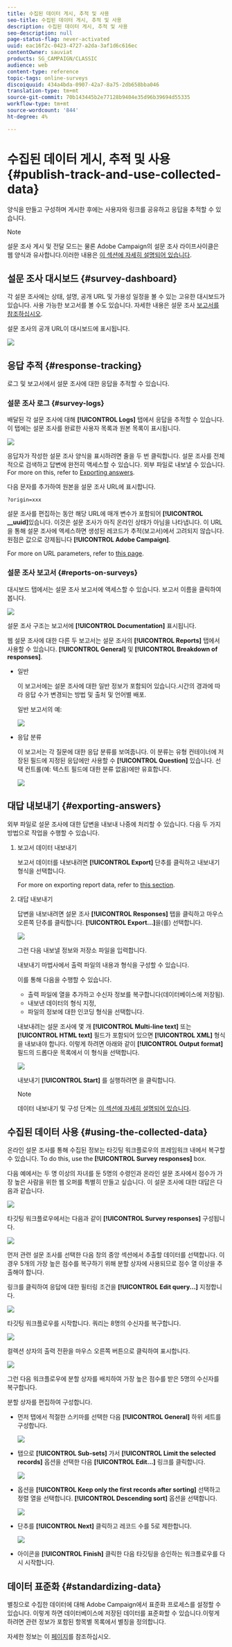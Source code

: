 ```yaml
---
title: 수집된 데이터 게시, 추적 및 사용
seo-title: 수집된 데이터 게시, 추적 및 사용
description: 수집된 데이터 게시, 추적 및 사용
seo-description: null
page-status-flag: never-activated
uuid: eac16f2c-0423-4727-a2da-3af1d6c616ec
contentOwner: sauviat
products: SG_CAMPAIGN/CLASSIC
audience: web
content-type: reference
topic-tags: online-surveys
discoiquuid: 434a4bda-0907-42a7-8a75-2db658bba046
translation-type: tm+mt
source-git-commit: 70b143445b2e77128b9404e35d96b39694d55335
workflow-type: tm+mt
source-wordcount: '844'
ht-degree: 4%

---
```



# 수집된 데이터 게시, 추적 및 사용{#publish-track-and-use-collected-data}

양식을 만들고 구성하며 게시한 후에는 사용자와 링크를 공유하고 응답을 추적할 수 있습니다.

>[!NOTE]
>
>설문 조사 게시 및 전달 모드는 물론 Adobe Campaign의 설문 조사 라이프사이클은 웹 양식과 유사합니다.이러한 내용은 [이 섹션에 자세히 설명되어 있습니다](../../web/using/about-web-forms.md).

## 설문 조사 대시보드 {#survey-dashboard}

각 설문 조사에는 상태, 설명, 공개 URL 및 가용성 일정을 볼 수 있는 고유한 대시보드가 있습니다. 사용 가능한 보고서를 볼 수도 있습니다. 자세한 내용은 설문 조사 [보고서를 참조하십시오](#reports-on-surveys).

설문 조사의 공개 URL이 대시보드에 표시됩니다.

![](assets/survey_public_url.png)

## 응답 추적 {#response-tracking}

로그 및 보고서에서 설문 조사에 대한 응답을 추적할 수 있습니다.

### 설문 조사 로그 {#survey-logs}

배달된 각 설문 조사에 대해 **[!UICONTROL Logs]** 탭에서 응답을 추적할 수 있습니다. 이 탭에는 설문 조사를 완료한 사용자 목록과 원본 목록이 표시됩니다.

![](assets/s_ncs_admin_survey_logs.png)

응답자가 작성한 설문 조사 양식을 표시하려면 줄을 두 번 클릭합니다. 설문 조사를 전체적으로 검색하고 답변에 완전히 액세스할 수 있습니다. 외부 파일로 내보낼 수 있습니다. For more on this, refer to [Exporting answers](#exporting-answers).

다음 문자를 추가하여 원본을 설문 조사 URL에 표시합니다.

```
?origin=xxx
```

설문 조사를 편집하는 동안 해당 URL에 매개 변수가 포함되어 **[!UICONTROL __uuid]**&#x200B;있습니다. 이것은 설문 조사가 아직 온라인 상태가 아님을 나타냅니다. 이 URL을 통해 설문 조사에 액세스하면 생성된 레코드가 추적(보고서)에서 고려되지 않습니다. 원점은 값으로 강제됩니다 **[!UICONTROL Adobe Campaign]**.

For more on URL parameters, refer to [this page](../../web/using/defining-web-forms-properties.md#form-url-parameters).

### 설문 조사 보고서 {#reports-on-surveys}

대시보드 탭에서는 설문 조사 보고서에 액세스할 수 있습니다. 보고서 이름을 클릭하여 봅니다.

![](assets/s_ncs_admin_survey_report_doc.png)

설문 조사 구조는 보고서에 **[!UICONTROL Documentation]** 표시됩니다.

웹 설문 조사에 대한 다른 두 보고서는 설문 조사의 **[!UICONTROL Reports]** 탭에서 사용할 수 있습니다. **[!UICONTROL General]** 및 **[!UICONTROL Breakdown of responses]**.

* 일반

   이 보고서에는 설문 조사에 대한 일반 정보가 포함되어 있습니다.시간의 경과에 따라 응답 수가 변경되는 방법 및 출처 및 언어별 배포.

   일반 보고서의 예:

   ![](assets/s_ncs_admin_survey_report_0.png)

* 응답 분류

   이 보고서는 각 질문에 대한 응답 분류를 보여줍니다. 이 분류는 유형 컨테이너에 저장된 필드에 지정된 응답에만 사용할 수 **[!UICONTROL Question]** 있습니다. 선택 컨트롤(예: 텍스트 필드에 대한 분류 없음)에만 유효합니다.

   ![](assets/s_ncs_admin_survey_report_2.png)

## 대답 내보내기 {#exporting-answers}

외부 파일로 설문 조사에 대한 답변을 내보내 나중에 처리할 수 있습니다. 다음 두 가지 방법으로 작업을 수행할 수 있습니다.

1. 보고서 데이터 내보내기

   보고서 데이터를 내보내려면 **[!UICONTROL Export]** 단추를 클릭하고 내보내기 형식을 선택합니다.

   For more on exporting report data, refer to [this section](../../reporting/using/about-reports-creation-in-campaign.md).

1. 대답 내보내기

   답변을 내보내려면 설문 조사 **[!UICONTROL Responses]** 탭을 클릭하고 마우스 오른쪽 단추를 클릭합니다. **[!UICONTROL Export...]**&#x200B;을(를) 선택합니다.

   ![](assets/s_ncs_admin_survey_logs_export_menu.png)

   그런 다음 내보낼 정보와 저장소 파일을 입력합니다.

   내보내기 마법사에서 출력 파일의 내용과 형식을 구성할 수 있습니다.

   이를 통해 다음을 수행할 수 있습니다.

   * 출력 파일에 열을 추가하고 수신자 정보를 복구합니다(데이터베이스에 저장됨).
   * 내보낸 데이터의 형식 지정,
   * 파일의 정보에 대한 인코딩 형식을 선택합니다.

   내보내려는 설문 조사에 몇 개 **[!UICONTROL Multi-line text]** 또는 **[!UICONTROL HTML text]** 필드가 포함되어 있으면 **[!UICONTROL XML]** 형식을 내보내야 합니다. 이렇게 하려면 아래와 같이 **[!UICONTROL Output format]** 필드의 드롭다운 목록에서 이 형식을 선택합니다.

   ![](assets/s_ncs_admin_survey_logs_export_xml.png)

   내보내기 **[!UICONTROL Start]** 를 실행하려면 을 클릭합니다.

   >[!NOTE]
   >
   >데이터 내보내기 및 구성 단계는 [이 섹션에 자세히 설명되어 있습니다](../../platform/using/generic-imports-and-exports.md).

## 수집된 데이터 사용 {#using-the-collected-data}

온라인 설문 조사를 통해 수집된 정보는 타깃팅 워크플로우의 프레임워크 내에서 복구할 수 있습니다. To do this, use the **[!UICONTROL Survey responses]** box.

다음 예에서는 두 명 이상의 자녀를 둔 5명의 수령인과 온라인 설문 조사에서 점수가 가장 높은 사람을 위한 웹 오퍼를 특별히 만들고 싶습니다. 이 설문 조사에 대한 대답은 다음과 같습니다.

![](assets/s_ncs_admin_survey_responses_wf_box_4.png)

타깃팅 워크플로우에서는 다음과 같이 **[!UICONTROL Survey responses]** 구성됩니다.

![](assets/s_ncs_admin_survey_responses_wf_box_1.png)

먼저 관련 설문 조사를 선택한 다음 창의 중앙 섹션에서 추출할 데이터를 선택합니다. 이 경우 5개의 가장 높은 점수를 복구하기 위해 분할 상자에 사용되므로 점수 열 이상을 추출해야 합니다.

링크를 클릭하여 응답에 대한 필터링 조건을 **[!UICONTROL Edit query...]** 지정합니다.

![](assets/s_ncs_admin_survey_responses_wf_box_2.png)

타깃팅 워크플로우를 시작합니다. 쿼리는 8명의 수신자를 복구합니다.

![](assets/s_ncs_admin_survey_responses_wf_box_5.png)

컬렉션 상자의 출력 전환을 마우스 오른쪽 버튼으로 클릭하여 표시합니다.

![](assets/s_ncs_admin_survey_responses_wf_box_6.png)

그런 다음 워크플로우에 분할 상자를 배치하여 가장 높은 점수를 받은 5명의 수신자를 복구합니다.

분할 상자를 편집하여 구성합니다.

* 먼저 탭에서 적절한 스키마를 선택한 다음 **[!UICONTROL General]** 하위 세트를 구성합니다.

   ![](assets/s_ncs_admin_survey_responses_wf_box_6b.png)

* 탭으로 **[!UICONTROL Sub-sets]** 가서 **[!UICONTROL Limit the selected records]** 옵션을 선택한 다음 **[!UICONTROL Edit...]** 링크를 클릭합니다.

   ![](assets/s_ncs_admin_survey_responses_wf_box_7.png)

* 옵션을 **[!UICONTROL Keep only the first records after sorting]** 선택하고 정렬 열을 선택합니다. **[!UICONTROL Descending sort]** 옵션을 선택합니다.

   ![](assets/s_ncs_admin_survey_responses_wf_box_8.png)

* 단추를 **[!UICONTROL Next]** 클릭하고 레코드 수를 5로 제한합니다.

   ![](assets/s_ncs_admin_survey_responses_wf_box_9.png)

* 아이콘을 **[!UICONTROL Finish]** 클릭한 다음 타깃팅을 승인하는 워크플로우를 다시 시작합니다.

## 데이터 표준화 {#standardizing-data}

별칭으로 수집한 데이터에 대해 Adobe Campaign에서 표준화 프로세스를 설정할 수 있습니다. 이렇게 하면 데이터베이스에 저장된 데이터를 표준화할 수 있습니다.이렇게 하려면 관련 정보가 포함된 항목별 목록에서 별칭을 정의합니다.

자세한 정보는 이 [페이지](../../platform/using/managing-enumerations.md#about-enumerations)를 참조하십시오.
